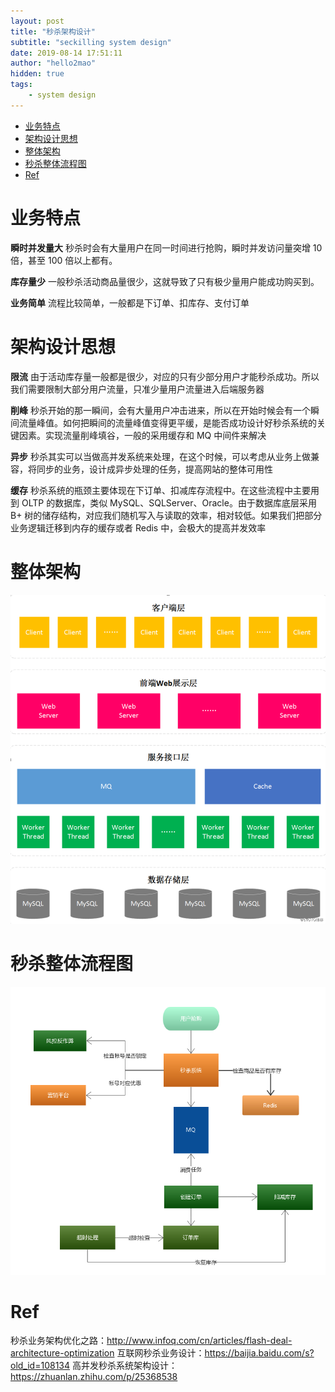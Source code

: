 ```yaml
---
layout: post
title: "秒杀架构设计"
subtitle: "seckilling system design"
date: 2019-08-14 17:51:11
author: "hello2mao"
hidden: true
tags:
    - system design
---
```


<!-- TOC -->

-   [业务特点](#业务特点)
-   [架构设计思想](#架构设计思想)
-   [整体架构](#整体架构)
-   [秒杀整体流程图](#秒杀整体流程图)
-   [Ref](#ref)

<!-- /TOC -->

# 业务特点

**瞬时并发量大**
秒杀时会有大量用户在同一时间进行抢购，瞬时并发访问量突增 10 倍，甚至 100 倍以上都有。

**库存量少**
一般秒杀活动商品量很少，这就导致了只有极少量用户能成功购买到。

**业务简单**
流程比较简单，一般都是下订单、扣库存、支付订单

# 架构设计思想

**限流**
由于活动库存量一般都是很少，对应的只有少部分用户才能秒杀成功。所以我们需要限制大部分用户流量，只准少量用户流量进入后端服务器

**削峰**
秒杀开始的那一瞬间，会有大量用户冲击进来，所以在开始时候会有一个瞬间流量峰值。如何把瞬间的流量峰值变得更平缓，是能否成功设计好秒杀系统的关键因素。实现流量削峰填谷，一般的采用缓存和 MQ 中间件来解决

**异步**
秒杀其实可以当做高并发系统来处理，在这个时候，可以考虑从业务上做兼容，将同步的业务，设计成异步处理的任务，提高网站的整体可用性

**缓存**
秒杀系统的瓶颈主要体现在下订单、扣减库存流程中。在这些流程中主要用到 OLTP 的数据库，类似 MySQL、SQLServer、Oracle。由于数据库底层采用 B+ 树的储存结构，对应我们随机写入与读取的效率，相对较低。如果我们把部分业务逻辑迁移到内存的缓存或者 Redis 中，会极大的提高并发效率

# 整体架构

![ms-arch](/img/posts/ms-arch.png)

# 秒杀整体流程图

![ms-flow.png](/img/posts/ms-flow.png)

# Ref

秒杀业务架构优化之路：http://www.infoq.com/cn/articles/flash-deal-architecture-optimization
互联网秒杀业务设计：https://baijia.baidu.com/s?old_id=108134
高并发秒杀系统架构设计：https://zhuanlan.zhihu.com/p/25368538
